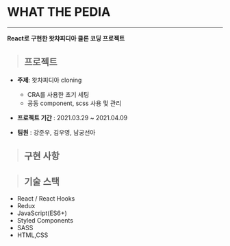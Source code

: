 # WHAT THE PEDIA

---

**React로 구현한 왓챠피디아 클론 코딩 프로젝트**

> ## 프로젝트

- **주제**: 왓챠피디아 cloning

  - CRA를 사용한 초기 세팅
  - 공동 component, scss 사용 및 관리

- **프로젝트 기간** : 2021.03.29 ~ 2021.04.09

- **팀원** : 강준우, 김우영, 남궁선아

> ## 구현 사항

> ## 기술 스택

- React / React Hooks
- Redux
- JavaScript(ES6+)
- Styled Components
- SASS
- HTML,CSS
